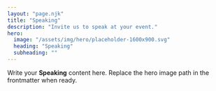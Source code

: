 ```yaml
---
layout: "page.njk"
title: "Speaking"
description: "Invite us to speak at your event."
hero:
  image: "/assets/img/hero/placeholder-1600x900.svg"
  heading: "Speaking"
  subheading: ""
---
```


Write your **Speaking** content here. Replace the hero image path in the frontmatter when ready.
